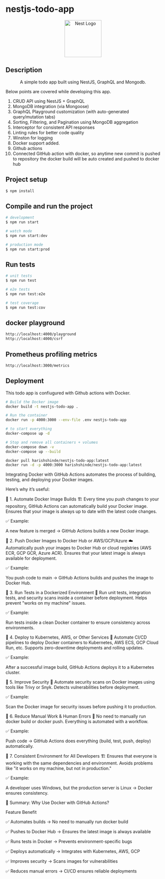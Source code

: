# nestjs-todo-app

<p align="center">
  <a href="http://nestjs.com/" target="blank"><img src="https://nestjs.com/img/logo-small.svg" width="120" alt="Nest Logo" /></a>
</p>

[circleci-image]: https://img.shields.io/circleci/build/github/nestjs/nest/master?token=abc123def456
[circleci-url]: https://circleci.com/gh/nestjs/nest

## Description

<p align="center">A simple todo app built using NestJS, GraphQL and Mongodb.</p>

Below points are covered while developing this app.

1. CRUD API using NestJS + GraphQL
2. MongoDB integration (via Mongoose)
3. GraphQL Playground customization (with auto-generated query/mutation tabs)
4. Sorting, Filtering, and Pagination using MongoDB aggregation
5. Interceptor for consistent API responses
6. Linting rules for better code quality
7. Winston for logging
8. Docker support added.
9. Github actions
10. Connected GitHub action with docker, so anytime new commit is pushed to repository the docker build will be auto created and pushed to docker hub


## Project setup

```bash
$ npm install
```

## Compile and run the project

```bash
# development
$ npm run start

# watch mode
$ npm run start:dev

# production mode
$ npm run start:prod
```

## Run tests

```bash
# unit tests
$ npm run test

# e2e tests
$ npm run test:e2e

# test coverage
$ npm run test:cov
```

## docker playground

```bash
http://localhost:4000/playground
http://localhost:4000/csrf
```

## Prometheus profiling metrics

```bash
http://localhost:3000/metrics
```

## Deployment

This todo app is confiugured with Github actions with Docker.

```bash
# Build the Docker image
docker build -t nestjs-todo-app .

# Run the container
docker run -p 4000:3000 --env-file .env nestjs-todo-app

# to start everything
docker-compose up -d

# Stop and remove all containers + volumes
docker-compose down -v  
docker-compose up --build

docker pull harishshinde/nestjs-todo-app:latest
docker run -d -p 4000:3000 harishshinde/nestjs-todo-app:latest
```


Integrating Docker with GitHub Actions automates the process of building, testing, and deploying your Docker images.

Here’s why it’s useful:

🔹 1. Automate Docker Image Builds 🏗️
Every time you push changes to your repository, GitHub Actions can automatically build your Docker image.
Ensures that your image is always up to date with the latest code changes.

✅ Example:

A new feature is merged → GitHub Actions builds a new Docker image.

🔹 2. Push Docker Images to Docker Hub or AWS/GCP/Azure ☁️
Automatically push your images to Docker Hub or cloud registries (AWS ECR, GCP GCR, Azure ACR).
Ensures that your latest image is always available for deployment.

✅ Example:

You push code to main → GitHub Actions builds and pushes the image to Docker Hub.

🔹 3. Run Tests in a Dockerized Environment 🧪
Run unit tests, integration tests, and security scans inside a container before deployment.
Helps prevent "works on my machine" issues.

✅ Example:

Run tests inside a clean Docker container to ensure consistency across environments.

🔹 4. Deploy to Kubernetes, AWS, or Other Services 🚀
Automate CI/CD pipelines to deploy Docker containers to Kubernetes, AWS ECS, GCP Cloud Run, etc.
Supports zero-downtime deployments and rolling updates.

✅ Example:

After a successful image build, GitHub Actions deploys it to a Kubernetes cluster.

🔹 5. Improve Security 🔐
Automate security scans on Docker images using tools like Trivy or Snyk.
Detects vulnerabilities before deployment.

✅ Example:

Scan the Docker image for security issues before pushing it to production.

🔹 6. Reduce Manual Work & Human Errors 🤖
No need to manually run docker build or docker push.
Everything is automated with a workflow.

✅ Example:

Push code → GitHub Actions does everything (build, test, push, deploy) automatically.

🔹 7. Consistent Environment for All Developers 🏗️
Ensures that everyone is working with the same dependencies and environment.
Avoids problems like "it works on my machine, but not in production."

✅ Example:

A developer uses Windows, but the production server is Linux → Docker ensures consistency.

🚀 Summary: Why Use Docker with GitHub Actions?

Feature	Benefit

✅ Automates builds ->	No need to manually run docker build

✅ Pushes to Docker Hub ->	Ensures the latest image is always available

✅ Runs tests in Docker	-> Prevents environment-specific bugs

✅ Deploys automatically ->	Integrates with Kubernetes, AWS, GCP

✅ Improves security	-> Scans images for vulnerabilities

✅ Reduces manual errors ->	CI/CD ensures reliable deployments

